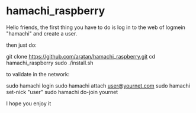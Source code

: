 # hamachi_raspberry
Hello friends, the first thing you have to do is log in to the web of logmein "hamachi" and create a user.

then just do:

git clone https://github.com/aratan/hamachi_raspberry.git
cd hamachi_raspberry
sudo ./install.sh

to validate in the network:

sudo hamachi login
sudo hamachi attach user@yournet.com
sudo hamachi set-nick "user"
sudo hamachi do-join yournet

I hope you enjoy it
